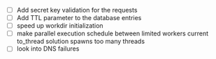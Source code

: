 - [ ] Add secret key validation for the requests
- [ ] Add TTL parameter to the database entries
- [ ] speed up workdir initialization
- [ ] make parallel execution schedule between limited workers current to_thread solution spawns too many threads
- [ ] look into DNS failures

